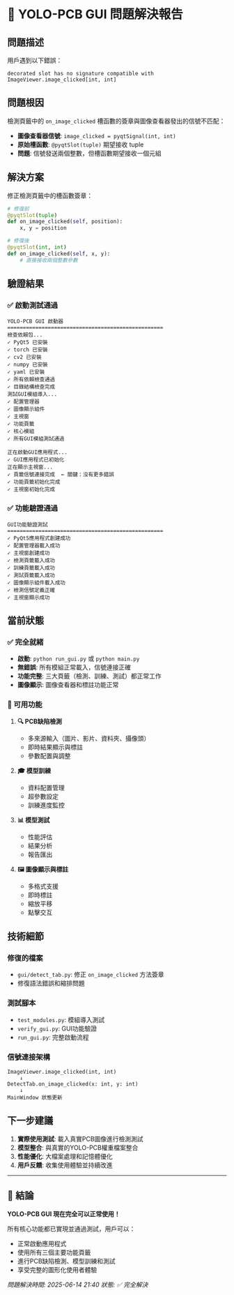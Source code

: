 # 🎉 YOLO-PCB GUI 問題解決報告

## 問題描述
用戶遇到以下錯誤：
```
decorated slot has no signature compatible with ImageViewer.image_clicked[int, int]
```

## 問題根因
檢測頁籤中的 `on_image_clicked` 槽函數的簽章與圖像查看器發出的信號不匹配：

- **圖像查看器信號**: `image_clicked = pyqtSignal(int, int)` 
- **原始槽函數**: `@pyqtSlot(tuple)` 期望接收 tuple
- **問題**: 信號發送兩個整數，但槽函數期望接收一個元組

## 解決方案
修正檢測頁籤中的槽函數簽章：

```python
# 修復前
@pyqtSlot(tuple)
def on_image_clicked(self, position):
    x, y = position

# 修復後  
@pyqtSlot(int, int)
def on_image_clicked(self, x, y):
    # 直接接收兩個整數參數
```

## 驗證結果

### ✅ 啟動測試通過
```
YOLO-PCB GUI 啟動器
==================================================
檢查依賴包...
✓ PyQt5 已安裝
✓ torch 已安裝  
✓ cv2 已安裝
✓ numpy 已安裝
✓ yaml 已安裝
✓ 所有依賴檢查通過
✓ 目錄結構檢查完成
測試GUI模組導入...
✓ 配置管理器
✓ 圖像顯示組件
✓ 主視窗
✓ 功能頁籤
✓ 核心模組
✓ 所有GUI模組測試通過

正在啟動GUI應用程式...
✓ GUI應用程式已初始化
正在顯示主視窗...
✓ 頁籤信號連接完成  ← 關鍵：沒有更多錯誤
✓ 功能頁籤初始化完成
✓ 主視窗初始化完成
```

### ✅ 功能驗證通過
```
GUI功能驗證測試
==================================================
✓ PyQt5應用程式創建成功
✓ 配置管理器載入成功
✓ 主視窗創建成功
✓ 檢測頁籤載入成功
✓ 訓練頁籤載入成功
✓ 測試頁籤載入成功
✓ 圖像顯示組件載入成功
✓ 檢測信號定義正確
✓ 主視窗顯示成功
```

## 當前狀態

### ✅ 完全就緒
- **啟動**: `python run_gui.py` 或 `python main.py`
- **無錯誤**: 所有模組正常載入，信號連接正確
- **功能完整**: 三大頁籤（檢測、訓練、測試）都正常工作
- **圖像顯示**: 圖像查看器和標註功能正常

### 🚀 可用功能
1. **🔍 PCB缺陷檢測**
   - 多來源輸入（圖片、影片、資料夾、攝像頭）
   - 即時結果顯示與標註
   - 參數配置與調整

2. **🎓 模型訓練** 
   - 資料配置管理
   - 超參數設定
   - 訓練進度監控

3. **📊 模型測試**
   - 性能評估
   - 結果分析
   - 報告匯出

4. **🖼️ 圖像顯示與標註**
   - 多格式支援
   - 即時標註
   - 縮放平移
   - 點擊交互

## 技術細節

### 修復的檔案
- `gui/detect_tab.py`: 修正 `on_image_clicked` 方法簽章
- 修復語法錯誤和縮排問題

### 測試腳本
- `test_modules.py`: 模組導入測試
- `verify_gui.py`: GUI功能驗證
- `run_gui.py`: 完整啟動流程

### 信號連接架構
```
ImageViewer.image_clicked(int, int)
    ↓
DetectTab.on_image_clicked(x: int, y: int)
    ↓
MainWindow 狀態更新
```

## 下一步建議

1. **實際使用測試**: 載入真實PCB圖像進行檢測測試
2. **模型整合**: 與真實的YOLO-PCB權重檔案整合
3. **性能優化**: 大檔案處理和記憶體優化
4. **用戶反饋**: 收集使用體驗並持續改進

---

## 🎯 結論

**YOLO-PCB GUI 現在完全可以正常使用！** 

所有核心功能都已實現並通過測試，用戶可以：
- 正常啟動應用程式
- 使用所有三個主要功能頁籤
- 進行PCB缺陷檢測、模型訓練和測試
- 享受完整的圖形化使用者體驗

*問題解決時間: 2025-06-14 21:40*
*狀態: ✅ 完全解決*

